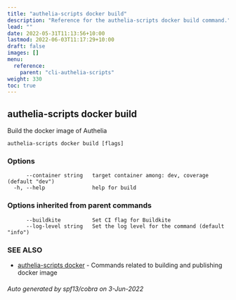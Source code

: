 ```yaml
---
title: "authelia-scripts docker build"
description: "Reference for the authelia-scripts docker build command."
lead: ""
date: 2022-05-31T11:13:56+10:00
lastmod: 2022-06-03T11:17:29+10:00
draft: false
images: []
menu:
  reference:
    parent: "cli-authelia-scripts"
weight: 330
toc: true
---
```


## authelia-scripts docker build

Build the docker image of Authelia

```
authelia-scripts docker build [flags]
```

### Options

```
      --container string   target container among: dev, coverage (default "dev")
  -h, --help               help for build
```

### Options inherited from parent commands

```
      --buildkite          Set CI flag for Buildkite
      --log-level string   Set the log level for the command (default "info")
```

### SEE ALSO

* [authelia-scripts docker](authelia-scripts_docker.md)	 - Commands related to building and publishing docker image

###### Auto generated by spf13/cobra on 3-Jun-2022
